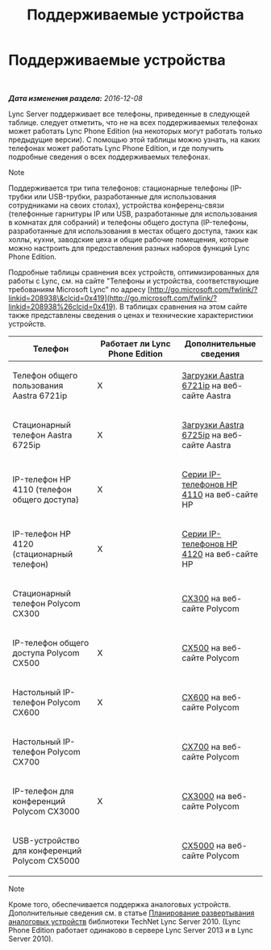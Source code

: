 ﻿---
title: Поддерживаемые устройства
TOCTitle: Поддерживаемые устройства
ms:assetid: 9985c232-cc9a-41fb-ac6f-99d1986552f9
ms:mtpsurl: https://technet.microsoft.com/ru-ru/library/JJ205105(v=OCS.15)
ms:contentKeyID: 49310620
ms.date: 12/10/2016
mtps_version: v=OCS.15
ms.translationtype: HT
---

# Поддерживаемые устройства

 

_**Дата изменения раздела:** 2016-12-08_

Lync Server поддерживает все телефоны, приведенные в следующей таблице. следует отметить, что не на всех поддерживаемых телефонах может работать Lync Phone Edition (на некоторых могут работать только предыдущие версии). С помощью этой таблицы можно узнать, на каких телефонах может работать Lync Phone Edition, и где получить подробные сведения о всех поддерживаемых телефонах.

> [!note]  
> Поддерживается три типа телефонов: стационарные телефоны (IP-трубки или USB-трубки, разработанные для использования сотрудниками на своих столах), устройства конференц-связи (телефонные гарнитуры IP или USB, разработанные для использования в комнатах для собраний) и телефоны общего доступа (IP-телефоны, разработанные для использования в местах общего доступа, таких как холлы, кухни, заводские цеха и общие рабочие помещения, которые можно настроить для предоставления разных наборов функций Lync Phone Edition.

Подробные таблицы сравнения всех устройств, оптимизированных для работы с Lync, см. на сайте "Телефоны и устройства, соответствующие требованиям Microsoft Lync" по адресу [http://go.microsoft.com/fwlink/?linkid=208938\&clcid=0x419](http://go.microsoft.com/fwlink/?linkid=208938%26clcid=0x419). В таблицах сравнения на этом сайте также представлены сведения о ценах и технические характеристики устройств.


<table>
<colgroup>
<col style="width: 33%" />
<col style="width: 33%" />
<col style="width: 33%" />
</colgroup>
<thead>
<tr class="header">
<th>Телефон</th>
<th>Работает ли Lync Phone Edition</th>
<th>Дополнительные сведения</th>
</tr>
</thead>
<tbody>
<tr class="odd">
<td><p>Телефон общего пользования Aastra 6721ip</p></td>
<td><p>X</p></td>
<td><p><a href="http://www.aastra.com/document-library.htm?curr_fam=aastra+6720ip%26curr_nav=2%26prod_id=6074">Загрузки Aastra 6721ip</a> на веб-сайте Aastra</p></td>
</tr>
<tr class="even">
<td><p>Стационарный телефон Aastra 6725ip</p></td>
<td><p>X</p></td>
<td><p><a href="http://www.aastra.com/document-library.htm?curr_fam=aastra+6720ip%26curr_nav=2%26prod_id=12991">Загрузки Aastra 6725ip</a> на веб-сайте Aastra</p></td>
</tr>
<tr class="odd">
<td><p>IP-телефон HP 4110 (телефон общего доступа)</p></td>
<td><p>X</p></td>
<td><p><a href="http://h20000.www2.hp.com/bizsupport/techsupport/home.jsp?lang=en%26cc=us%26prodtypeid=12883%26prodseriesid=5171755">Серии IP-телефонов HP 4110</a> на веб-сайте HP</p></td>
</tr>
<tr class="even">
<td><p>IP-телефон HP 4120 (стационарный телефон)</p></td>
<td><p>X</p></td>
<td><p><a href="http://h20000.www2.hp.com/bizsupport/techsupport/home.jsp?lang=en%26cc=us%26prodtypeid=12883%26prodseriesid=5204220">Серии IP-телефонов HP 4120</a> на веб-сайте HP</p></td>
</tr>
<tr class="odd">
<td><p>Стационарный телефон Polycom CX300</p></td>
<td><p></p></td>
<td><p><a href="http://support.polycom.com/polycomservice/support/us/support/voice/cx/communicator_cx300.html">CX300</a> на веб-сайте Polycom</p></td>
</tr>
<tr class="even">
<td><p>IP-телефон общего доступа Polycom CX500</p></td>
<td><p>X</p></td>
<td><p><a href="http://support.polycom.com/polycomservice/support/us/support/voice/cx/communicator_cx500.html">CX500</a> на веб-сайте Polycom</p></td>
</tr>
<tr class="odd">
<td><p>Настольный IP-телефон Polycom CX600</p></td>
<td><p>X</p></td>
<td><p><a href="http://support.polycom.com/polycomservice/support/us/support/voice/cx/communicator_cx600.html">CX600</a> на веб-сайте Polycom</p></td>
</tr>
<tr class="even">
<td><p>Настольный IP-телефон Polycom CX700</p></td>
<td><p></p></td>
<td><p><a href="http://support.polycom.com/polycomservice/support/us/support/voice/cx/communicator_cx700.html">CX700</a> на веб-сайте Polycom</p></td>
</tr>
<tr class="odd">
<td><p>IP-телефон для конференций Polycom CX3000</p></td>
<td><p>X</p></td>
<td><p><a href="http://support.polycom.com/polycomservice/support/us/support/voice/cx/cx3000.html">CX3000</a> на веб-сайте Polycom</p></td>
</tr>
<tr class="even">
<td><p>USB-устройство для конференций Polycom CX5000</p></td>
<td><p></p></td>
<td><p><a href="http://support.polycom.com/polycomservice/support/us/support/voice/cx/cx5000.html">CX5000</a> на веб-сайте Polycom</p></td>
</tr>
</tbody>
</table>


> [!note]  
> Кроме того, обеспечивается поддержка аналоговых устройств. Дополнительные сведения см. в статье <a href="http://go.microsoft.com/fwlink/?linkid=257502%26clcid=0x419">Планирование развертывания аналоговых устройств</a> библиотеки TechNet Lync Server 2010. (Lync Phone Edition работает одинаково в сервере Lync Server 2013 и в Lync Server 2010).
